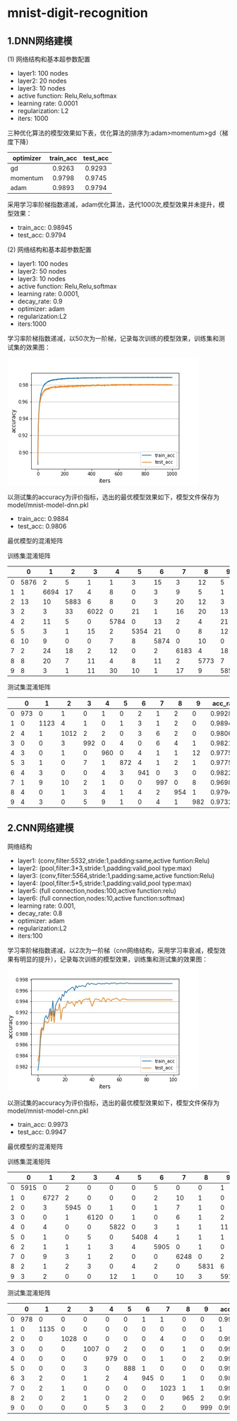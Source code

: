 # mnist-digit-recognition
## 1.DNN网络建模
(1) 网络结构和基本超参数配置
- layer1: 100 nodes  
- layer2: 20 nodes 
- layer3: 10 nodes
- active function: Relu,Relu,softmax
- learning rate: 0.0001
- regularization: L2
- iters: 1000

三种优化算法的模型效果如下表，优化算法的排序为:adam>momentum>gd（梯度下降）

optimizer|train_acc|test_acc
----|:----:|:-----:
gd|0.9263|0.9293
momentum|0.9798|0.9745
adam|0.9893|0.9794

采用学习率阶梯指数递减，adam优化算法，迭代1000次,模型效果并未提升，模型效果：
- train_acc: 0.98945
- test_acc: 0.9794

(2) 网络结构和基本超参数配置
- layer1: 100 nodes  
- layer2: 50 nodes 
- layer3: 10 nodes
- active function: Relu,Relu,softmax
- learning rate: 0.0001,
- decay_rate: 0.9
- optimizer: adam
- regularization:L2
- iters:1000

学习率阶梯指数递减，以50次为一阶梯，记录每次训练的模型效果，训练集和测试集的效果图：

![markdown](https://github.com/spring-xiao/mnist-digit-recognition/blob/master/result/acc-model-dnn-img.jpg)

以测试集的accuracy为评价指标，选出的最优模型效果如下，模型文件保存为model/mnist-model-dnn.pkl
- train_acc: 0.9884
- test_acc: 0.9806

最优模型的混淆矩阵

训练集混淆矩阵

|   |0|1|2|3|4|5|6|7|8|9|acc_rate
----|----|----|----|----|----|----|----|----|----|----|----
|0|5876|2|5|1|1|3|15|3|12|5|0.992065
|1|1|6694|17|4|8|0|3|9|5|1|0.99288
|2|13|10|5883|6|8|0|3|20|12|3|0.987412
|3|2|3|33|6022|0|21|1|16|20|13|0.982221
|4|2|11|5|0|5784|0|13|2|4|21|0.990072
|5|5|3|1|15|2|5354|21|0|8|12|0.987641
|6|10|9|0|0|7|8|5874|0|10|0|0.992565
|7|2|24|18|2|12|0|2|6183|4|18|0.986911
|8|8|20|7|11|4|8|11|2|5773|7|0.986669
|9|8|3|1|11|30|10|1|17|9|5859|0.984871

测试集混淆矩阵

|   |0|1|2|3|4|5|6|7|8|9|acc_rate
----|----|----|----|----|----|----|----|----|----|----|----
|0|973|0|1|0|1|0|2|1|2|0|0.992857
|1|0|1123|4|1|0|1|3|1|2|0|0.989427
|2|4|1|1012|2|2|0|3|6|2|0|0.98062
|3|0|0|3|992|0|4|0|6|4|1|0.982178
|4|3|0|1|0|960|0|4|1|1|12|0.977597
|5|3|1|0|7|1|872|4|1|2|1|0.977578
|6|4|3|0|0|4|3|941|0|3|0|0.982255
|7|1|9|10|2|1|0|0|997|0|8|0.969844
|8|4|0|1|3|4|1|4|2|954|1|0.979466
|9|4|3|0|5|9|1|0|4|1|982|0.973241



## 2.CNN网络建模

网络结构
- layer1: (conv,filter:5*5*32,stride:1,padding:same,active funtion:Relu)
- layer2: (pool,filter:3*3,stride:1,padding:valid,pool type:max)
- layer3: (conv,filter:5*5*64,stride:1,padding:same,active function:Relu)
- layer4: (pool,filter:5*5,stride:1,padding:valid,pool type:max)
- layer5: (full connection,nodes:100,active function:relu)
- layer6: (full connection,nodes:10,active function:softmax)
- learning rate: 0.001,
- decay_rate: 0.8
- optimizer: adam
- regularization:L2
- iters:100

学习率阶梯指数递减，以2次为一阶梯（cnn网络结构，采用学习率衰减，模型效果有明显的提升），记录每次训练的模型效果，训练集和测试集的效果图：
![markdown](https://github.com/spring-xiao/mnist-digit-recognition/blob/master/result/acc-model-cnn-img.jpg)

以测试集的accuracy为评价指标，选出的最优模型效果如下，模型文件保存为model/mnist-model-cnn.pkl
- train_acc: 0.9973
- test_acc: 0.9947

最优模型的混淆矩阵

训练集混淆矩阵

|   |0|1|2|3|4|5|6|7|8|9|acc_rate
----|----|----|----|----|----|----|----|----|----|----|----
|0|5915|0|2|0|0|0|5|0|0|1|0.998649
|1|0|6727|2|0|0|0|2|10|1|0|0.997775
|2|0|3|5945|0|1|0|1|7|1|0|0.997818
|3|0|0|1|6120|0|1|0|6|1|2|0.998206
|4|0|4|0|0|5822|0|3|1|1|11|0.996577
|5|0|1|0|5|0|5408|4|1|1|1|0.997602
|6|2|1|1|1|3|4|5905|0|1|0|0.997803
|7|0|9|3|1|2|0|0|6248|0|2|0.997287
|8|2|1|2|3|0|4|2|0|5831|6|0.996582
|9|3|2|0|0|12|1|0|10|3|5918|0.994789

测试集混淆矩阵

|   |0|1|2|3|4|5|6|7|8|9|acc_rate
----|----|----|----|----|----|----|----|----|----|----|----
|0|978|0|0|0|0|0|1|1|0|0|0.997959
|1|0|1135|0|0|0|0|0|0|0|0|1
|2|0|0|1028|0|0|0|0|4|0|0|0.996124
|3|0|0|0|1007|0|2|0|0|1|0|0.99703
|4|0|0|0|0|979|0|0|1|0|2|0.996945
|5|0|0|0|3|0|888|1|0|0|0|0.995516
|6|3|2|0|1|2|4|945|0|1|0|0.98643
|7|0|2|1|0|0|0|0|1023|1|1|0.995136
|8|2|0|2|1|0|2|0|0|965|2|0.99076
|9|0|0|0|0|5|3|0|2|0|999|0.990089



